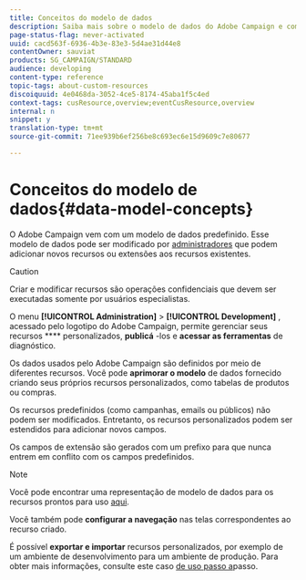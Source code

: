 ```yaml
---
title: Conceitos do modelo de dados
description: Saiba mais sobre o modelo de dados do Adobe Campaign e como modificá-lo.
page-status-flag: never-activated
uuid: cacd563f-6936-4b3e-83e3-5d4ae31d44e8
contentOwner: sauviat
products: SG_CAMPAIGN/STANDARD
audience: developing
content-type: reference
topic-tags: about-custom-resources
discoiquuid: 4e0468da-3052-4ce5-8174-45aba1f5c4ed
context-tags: cusResource,overview;eventCusResource,overview
internal: n
snippet: y
translation-type: tm+mt
source-git-commit: 71ee939b6ef256be8c693ec6e15d9609c7e80677

---
```



# Conceitos do modelo de dados{#data-model-concepts}

O Adobe Campaign vem com um modelo de dados predefinido. Esse modelo de dados pode ser modificado por [administradores](../../administration/using/users-management.md#functional-administrators) que podem adicionar novos recursos ou extensões aos recursos existentes.

>[!CAUTION]
>
>Criar e modificar recursos são operações confidenciais que devem ser executadas somente por usuários especialistas.

O menu **[!UICONTROL Administration]** &gt; **[!UICONTROL Development]** , acessado pelo logotipo do Adobe Campaign, permite gerenciar seus recursos **** personalizados, **publicá** -los e **acessar as ferramentas** de diagnóstico.

Os dados usados pelo Adobe Campaign são definidos por meio de diferentes recursos. Você pode **aprimorar o modelo** de dados fornecido criando seus próprios recursos personalizados, como tabelas de produtos ou compras.

Os recursos predefinidos (como campanhas, emails ou públicos) não podem ser modificados. Entretanto, os recursos personalizados podem ser estendidos para adicionar novos campos.

Os campos de extensão são gerados com um prefixo para que nunca entrem em conflito com os campos predefinidos.

>[!NOTE]
>
>Você pode encontrar uma representação de modelo de dados para os recursos prontos para uso [aqui](https://docs.campaign.adobe.com/doc/standard/en/datamodel/datamodel.html).

Você também pode **configurar a navegação** nas telas correspondentes ao recurso criado.

É possível **exportar e importar** recursos personalizados, por exemplo de um ambiente de desenvolvimento para um ambiente de produção. Para obter mais informações, consulte este caso [de uso passo a](../../automating/using/exporting-importing-custom-resources.md)passo.
